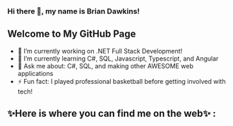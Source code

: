 ### Hi there 👋, my name is Brian Dawkins!

## Welcome to My GitHub Page

- 🔭 I’m currently working on .NET Full Stack Development!
- 🌱 I’m currently learning C#, SQL, Javascript, Typescript, and Angular
- 💬 Ask me about: C#, SQL, and making other AWESOME web applications
- ⚡ Fun fact: I played professional basketball before getting involved with tech!

## ✨Here is where you can find me on the web✨ :

